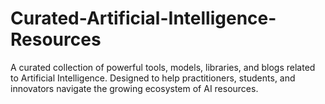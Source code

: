 # Curated-Artificial-Intelligence-Resources
A curated collection of powerful tools, models, libraries, and blogs related to Artificial Intelligence. Designed to help practitioners, students, and innovators navigate the growing ecosystem of AI resources.
